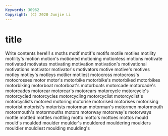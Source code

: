 ```yaml
---
Keywords: 30962
Copyright: (C) 2020 Junjie Li
---
```


# title

Write contents here!!!
s 
moths 
motif
motif's 
motifs 
motile 
motiles 
motility 
motility's 
motion 
motion's 
motioned 
motioning
motionless 
motions 
motivate 
motivated 
motivates 
motivating 
motivation 
motivation's 
motivational 
motivations
motivator 
motivator's 
motivators 
motive 
motive's 
motives 
motley 
motley's 
motleys 
motlier
motliest 
motocross 
motocross's 
motocrosses 
motor 
motor's 
motorbike 
motorbike's 
motorbiked 
motorbikes
motorbiking 
motorboat 
motorboat's 
motorboats 
motorcade 
motorcade's 
motorcades 
motorcar 
motorcar's 
motorcars
motorcycle 
motorcycle's 
motorcycled 
motorcycles 
motorcycling 
motorcyclist 
motorcyclist's 
motorcyclists 
motored 
motoring
motorise 
motorised 
motorises 
motorising 
motorist 
motorist's 
motorists 
motorman 
motorman's 
motormen
motormouth 
motormouth's 
motormouths 
motors 
motorway 
motorway's 
motorways 
mottle 
mottled 
mottles
mottling 
motto 
motto's 
mottoes 
mottos 
mould 
mould's 
moulded 
moulder 
moulder's
mouldered 
mouldering 
moulders 
mouldier 
mouldiest 
moulding 
moulding's 
